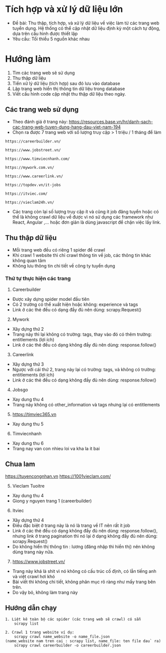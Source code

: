 # Tích hợp và xử lý dữ liệu lớn 
- Đề bài: Thu thập, tích hợp, và xử lý dữ liệu về việc làm từ các trang web tuyển dụng. Hệ thống
có thể cập nhật dữ liệu định kỳ một cách tự động, dựa trên cấu hình được thiết lập
- Yêu cầu: Tối thiểu 5 nguồn khác nhau

# Hướng làm 
1. Tìm các trang web sẽ sử dụng 
2. Thu thập dữ liệu 
3. Tiền xử lý dữ liệu (tích hợp) sau đó lưu vào database 
4. Lập trang web hiển thị thông tin dữ liệu trong database 
5. Viết cấu hình code cập nhật thu thập dữ liệu theo ngày. 

## Các trang web sử dụng 
- Theo đánh giá ở trang này: https://resources.base.vn/hr/danh-sach-cac-trang-web-tuyen-dung-hang-dau-viet-nam-194
- Chọn ra được 7 trang web với số lượng truy cập > 1 triệu / 1 tháng để làm 
```code 
https://careerbuilder.vn/

https://www.jobstreet.vn/

https://www.timviecnhanh.com/

https://mywork.com.vn/

https://www.careerlink.vn/

https://topdev.vn/it-jobs

https://itviec.com/

https://vieclam24h.vn/
```
- Các trang còn lại số lượng truy cập ít và cũng ít job đăng tuyển hoặc có thể là không 
crawl dữ liệu về được vì nó sử dụng các framework như React, Angular ,... hoặc đơn giản 
là dùng javascript để chặn việc lấy link.

## Thu thập dữ liệu 
- Mỗi trang web đều có riêng 1 spider để crawl 
- Khi crawl 1 website thì chỉ crawl thông tin về job, các thông tin khác không quan tâm 
- Không lưu thông tin chi tiết về công ty tuyển dụng 

### Thứ tự thực hiện các trang 
1. Careerbuilder
- Được xây dựng spider model đầu tiên 
- Có 2 trường có thể xuất hiện hoặc không: experience và tags 
- Link ở các thẻ <a> đều có dạng đầy đủ nên dùng: scrapy.Request()

2. Mywork 
- Xây dựng thứ 2 
- Trang này thì lại không có trường: tags, thay vào đó có thêm trường: entitlements (lợi ích) 
- Link ở các thẻ <a> đều có dạng không đầy đủ nên dùng: response.follow()

3. Careerlink 
- Xây dựng thứ 3 
- Ngược với cái thứ 2, trang này lại có trường: tags, và không có trường: entitlements (lợi ích) 
- Link ở các thẻ <a> đều có dạng không đầy đủ nên dùng: response.follow()


4. Jobsgo
- Xay dung thu 4
- Trang này không có other_information và tags nhưng lại có entitlements 


5. https://timviec365.vn
- Xay dung thu 5


6. Timviecnhanh
- Xay dung thu 6
- Trang nay van con nhieu loi va kha la it bai







## Chua lam 
https://tuyencongnhan.vn
https://1001vieclam.com/


5. Vieclam Tuoitre
- Xay dung thu 4
- Giong y nguyen trang 1 (careerbuilder)


6. Itviec
- Xây dựng thứ 4
- Điều đặc biệt ở trang này là nó là trang về IT nên rất ít job
- Link ở các thẻ <a> đều có dạng không đầy đủ nên dùng: response.follow(), nhưng link ở trang pagination thì nó lại ở dạng 
không đầy đủ nên dùng: scrapy.Request()
- Do không hiển thị thông tin : lương (đăng nhập thì hiển thị) nên không dùng trang này nữa. 

7. https://www.jobstreet.vn/
- Trang này khá là shit vì nó không có cấu trúc cố định, có lẫn tiếng anh và việt crawl hơi khó 
- Bài viết thì không chi tiết, không phân mục rõ ràng như mấy trang bên trên.
- Do vậy bỏ, không làm trang này 

## Hướng dẫn chạy 
```code
1. Liệt kê toàn bộ các spider (các trang web sẽ crawl) có sẵn 
    scrapy list
    
2. Crawl 1 trang website ví dụ:
    scrapy crawl name_website -o name_file.json 
(name_website nam tren cai : scrapy list, name_file: ten file dau` ra)
    scrapy crawl careerbuilder -o careerbuilder.json
```
